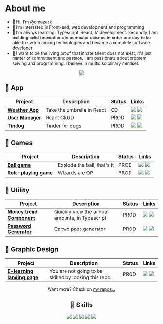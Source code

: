 # About me

- 👋 Hi, I’m @emazack
- 👀 I’m interested in Front-end, web development and programming
- 🌱 I’m always learning: Typescript, React, IA development. Secondly, I am building
solid foundations in computer science in order one day to be able to switch among technologies and became a complete software developer
- 🤪 I want to be the living proof that innate talent does not exist, it's just matter of commitment and passion. I am passionate about problem solving and programming. I believe in multidisciplinary mindset.

<div align="center">

[![](https://img.shields.io/badge/-Linkedin-informational?style=for-the-badge&logo=linkedin&logoColor=white&color=2867B2)](https://www.linkedin.com/in/emazack/)

</div>


## 🔨 App
| Project | Description  | Status | Links  | 
|--------------|---|---|---|
| [**Weather App**](https://emazack.github.io/weather-app/) |  Take the umbrella in React | CD  | [![](https://img.shields.io/badge/-🌎-informational?style=flat&logoColor=black&color=white)](https://emazack.github.io/weather-app/) [![](https://img.shields.io/badge/--informational?style=flat&logo=github&logoColor=black&color=white)](https://github.com/emazack/weather-app) |
| [**User Manager**](https://emazack.github.io/user-manager/)             | React CRUD  | PROD |[![](https://img.shields.io/badge/-🌎-informational?style=flat&logoColor=black&color=white)](https://emazack.github.io/user-manager/) [![](https://img.shields.io/badge/--informational?style=flat&logo=github&logoColor=black&color=white)](https://github.com/emazack/user-manager)|
| [**Tindog**](https://emazack.github.io/tindog-app/) |  Tinder for dogs | PROD  | [![](https://img.shields.io/badge/-🌎-informational?style=flat&logoColor=black&color=white)](https://emazack.github.io/tindog-app/) [![](https://img.shields.io/badge/--informational?style=flat&logo=github&logoColor=black&color=white)](https://github.com/emazack/tindog-app) |

  
 ## 🔨 Games
| Project | Description  | Status | Links  | 
|--------------|---|---|---|
| [**Ball game**](https://emazack.github.io/ball-game/)             | Explode the ball, that's it  | PROD |[![](https://img.shields.io/badge/-🌎-informational?style=flat&logoColor=black&color=white)](https://emazack.github.io/ball-game/) [![](https://img.shields.io/badge/--informational?style=flat&logo=github&logoColor=black&color=white)](https://github.com/emazack/ball-game)|
| [**Role-playing game**](https://emazack.github.io/role-playing-game/)             | Wizards are OP  | PROD |[![](https://img.shields.io/badge/-🌎-informational?style=flat&logoColor=black&color=white)](https://emazack.github.io/role-playing-game/) [![](https://img.shields.io/badge/--informational?style=flat&logo=github&logoColor=black&color=white)](https://github.com/emazack/role-playing-game)|

 
 ## 🔨 Utility
| Project | Description  | Status | Links  | 
|--------------|---|---|---|
| [**Money trend Component**](https://emazack.github.io/monthly-trend-component/)             |  Quickly view the annual amounts, in Typescript  | PROD |[![](https://img.shields.io/badge/-🌎-informational?style=flat&logoColor=black&color=white)](https://emazack.github.io/monthly-trend-component/) [![](https://img.shields.io/badge/--informational?style=flat&logo=github&logoColor=black&color=white)](https://github.com/emazack/monthly-trend-component)|
| [**Password Generator**](https://emazack.github.io/password-generator/)             | Ez two pass generator  | PROD |[![](https://img.shields.io/badge/-🌎-informational?style=flat&logoColor=black&color=white)](https://emazack.github.io/password-generator/) [![](https://img.shields.io/badge/--informational?style=flat&logo=github&logoColor=black&color=white)](https://github.com/emazack/password-generator)|

  
 ## 🔨 Graphic Design
| Project | Description  | Status | Links  | 
|--------------|---|---|---|
| [**E-learning landing page**](https://emazack.github.io/e-learning-landing-page/)             | You are not going to be skilled by looking this repo  | PROD |[![](https://img.shields.io/badge/-🌎-informational?style=flat&logoColor=black&color=white)](https://emazack.github.io/e-learning-landing-page/) [![](https://img.shields.io/badge/--informational?style=flat&logo=github&logoColor=black&color=white)](https://github.com/emazack/e-learning-landing-page)|

<div align="center">

Want more? Check on [my repos...](https://github.com/emazack?tab=repositories)


## 💼 Skills

![](https://img.shields.io/badge/Code-React-informational?style=flat&logo=react&logoColor=white&color=4AB197)
![](https://img.shields.io/badge/Code-JavaScript-informational?style=flat&logo=JavaScript&logoColor=white&color=4AB197)
![](https://img.shields.io/badge/Code-TypeScript-informational?style=flat&logo=TypeScript&logoColor=white&color=4AB197)
![](https://img.shields.io/badge/Style-Sass-informational?style=flat&logo=Sass&logoColor=white&color=4AB197)
![](https://img.shields.io/badge/Style-CSS-informational?style=flat&logo=css3&logoColor=white&color=4AB197)


<br>
</div>

